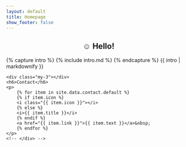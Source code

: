 ```yaml
---
layout: default
title: Homepage
show_footer: false
---
```


<style>
.decorative-bg {
    z-index: -1;
    position: absolute;
    width: 100%;
}
</style>
<script src="https://kit.fontawesome.com/c83e37f840.js" crossorigin="anonymous"></script>
<div class="row my-5">
    <!-- <div class="col-md-4"> -->
    <h2 class="handwrite" style="text-align: center;">☺ Hello!</h2>
    <!-- </div>
    <div class="col"> -->
    {% capture intro %}
    {% include intro.md %}
    {% endcapture %}
    {{ intro | markdownify }}

    <div class="my-3"></div>
    <h6>Contact</h6>
    <p>
        {% for item in site.data.contact.default %}
        {% if item.icon %}
        <i class="{{ item.icon }}"></i>
        {% else %}
        <i>{{ item.title }}</i>
        {% endif %}
        <a href="{{ item.link }}">{{ item.text }}</a>&nbsp;
        {% endfor %}
    </p>
    <!-- </div> -->
</div>